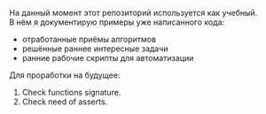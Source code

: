 На данный момент этот репозиторий используется как учебный.<br>
В нём я документирую примеры уже написанного кода:
* отработанные приёмы алгоритмов
* решённые раннее интересные задачи
* ранние рабочие скрипты для автоматизации

Для проработки на будущее:
1. Check functions signature.
2. Check need of asserts.
